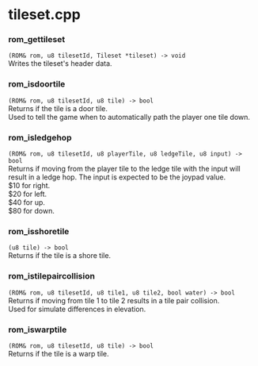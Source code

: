 # tileset.cpp
### rom_gettileset
`(ROM& rom, u8 tilesetId, Tileset *tileset) -> void`  
Writes the tileset's header data.
### rom_isdoortile
`(ROM& rom, u8 tilesetId, u8 tile) -> bool`  
Returns if the tile is a door tile.  
Used to tell the game when to automatically path the player one tile down.
### rom_isledgehop
`(ROM& rom, u8 tilesetId, u8 playerTile, u8 ledgeTile, u8 input) -> bool`  
Returns if moving from the player tile to the ledge tile with the input will result in a ledge hop. The input is expected to be the joypad value.  
$10 for right.  
$20 for left.  
$40 for up.  
$80 for down.
### rom_isshoretile
`(u8 tile) -> bool`  
Returns if the tile is a shore tile.
### rom_istilepaircollision
`(ROM& rom, u8 tilesetId, u8 tile1, u8 tile2, bool water) -> bool`  
Returns if moving from tile 1 to tile 2 results in a tile pair collision.  
Used for simulate differences in elevation.
### rom_iswarptile
`(ROM& rom, u8 tilesetId, u8 tile) -> bool`  
Returns if the tile is a warp tile.
